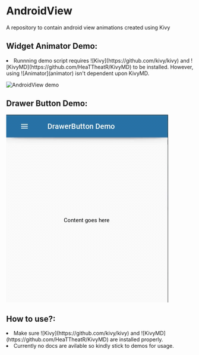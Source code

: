 # AndroidView
A repository to contain android view animations created using Kivy

Widget Animator Demo:
--------------------
<li>Runnning demo script requires ![Kivy](https://github.com/kivy/kivy) and ![KivyMD](https://github.com/HeaTTheatR/KivyMD) to be installed. However, using ![Animator](animator) isn't dependent upon KivyMD.</li>

![AndroidView demo](demo/demo.gif)

Drawer Button Demo:
------------------

![AndroidView demo](demo/drawer_demo.gif)

How to use?:
------------
<li>Make sure ![Kivy](https://github.com/kivy/kivy) and ![KivyMD](https://github.com/HeaTTheatR/KivyMD) are installed properly.</li>
<li>Currently no docs are avilable so kindly stick to demos for usage.
